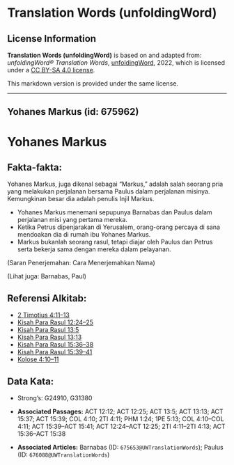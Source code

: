 # Translation Words (unfoldingWord)

## License Information

**Translation Words (unfoldingWord)** is based on and adapted from: _unfoldingWord® Translation Words_, [unfoldingWord](https://unfoldingword.org/utw), 2022, which is licensed under a [CC BY-SA 4.0 license](https://creativecommons.org/licenses/by-sa/4.0/legalcode.en).

This markdown version is provided under the same license.



--------------------------------

## Yohanes Markus (id: 675962)

Yohanes Markus
==============

Fakta\-fakta:
-------------

Yohanes Markus, juga dikenal sebagai “Markus,” adalah salah seorang pria yang melakukan perjalanan bersama Paulus dalam perjalanan misinya. Kemungkinan besar dia adalah penulis Injil Markus.

* Yohanes Markus menemani sepupunya Barnabas dan Paulus dalam perjalanan misi yang pertama mereka.
* Ketika Petrus dipenjarakan di Yerusalem, orang\-orang percaya di sana mendoakan dia di rumah ibu Yohanes Markus.
* Markus bukanlah seorang rasul, tetapi diajar oleh Paulus dan Petrus serta bekerja sama dengan mereka dalam pelayanan.

(Saran Penerjemahan: Cara Menerjemahkan Nama)

(Lihat juga: Barnabas, Paul)

Referensi Alkitab:
------------------

* [2 Timotius 4:11–13](https://ref.ly/2Tim0:0)
* [Kisah Para Rasul 12:24–25](https://ref.ly/Acts0:0)
* [Kisah Para Rasul 13:5](https://ref.ly/Acts0:0)
* [Kisah Para Rasul 13:13](https://ref.ly/Acts0:0)
* [Kisah Para Rasul 15:36–38](https://ref.ly/Acts0:0)
* [Kisah Para Rasul 15:39–41](https://ref.ly/Acts0:0)
* [Kolose 4:10–11](https://ref.ly/Col4:10-Col4:11)

Data Kata:
----------

* Strong’s: G24910, G31380

* **Associated Passages:** ACT 12:12; ACT 12:25; ACT 13:5; ACT 13:13; ACT 15:37; ACT 15:39; COL 4:10; 2TI 4:11; PHM 1:24; 1PE 5:13; COL 4:10–COL 4:11; ACT 15:39–ACT 15:41; ACT 12:24–ACT 12:25; 2TI 4:11–2TI 4:13; ACT 15:36–ACT 15:38
* **Associated Articles:** Barnabas (ID: `675653@UWTranslationWords`); Paulus (ID: `676088@UWTranslationWords`)

